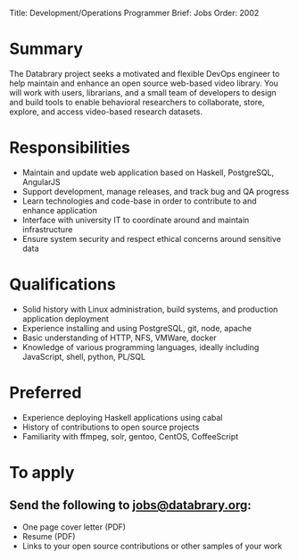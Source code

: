 Title: Development/Operations Programmer
Brief: Jobs
Order: 2002

# Summary

The Databrary project seeks a motivated and flexible DevOps engineer to help maintain and enhance an open source web-based video library.
You will work with users, librarians, and a small team of developers to design and build tools to enable behavioral researchers to collaborate, store, explore, and access video-based research datasets.

# Responsibilities

- Maintain and update web application based on Haskell, PostgreSQL, AngularJS
- Support development, manage releases, and track bug and QA progress
- Learn technologies and code-base in order to contribute to and enhance application
- Interface with university IT to coordinate around and maintain infrastructure
- Ensure system security and respect ethical concerns around sensitive data

# Qualifications

- Solid history with Linux administration, build systems, and production application deployment
- Experience installing and using PostgreSQL, git, node, apache
- Basic understanding of HTTP, NFS, VMWare, docker
- Knowledge of various programming languages, ideally including JavaScript, shell, python, PL/SQL

# Preferred

- Experience deploying Haskell applications using cabal
- History of contributions to open source projects
- Familiarity with ffmpeg, solr, gentoo, CentOS, CoffeeScript

# To apply
## Send the following to jobs@databrary.org:

- One page cover letter (PDF)
- Resume (PDF)
- Links to your open source contributions or other samples of your work
